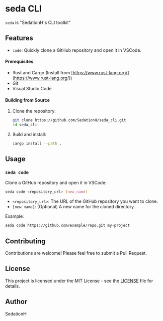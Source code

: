 # seda CLI

`seda` is "SedationH's CLI toolkit"

## Features

- `code`: Quickly clone a GitHub repository and open it in VSCode.

#### Prerequisites

- Rust and Cargo (Install from [https://www.rust-lang.org/](https://www.rust-lang.org/))
- Git
- Visual Studio Code

#### Building from Source

1. Clone the repository:
   ```bash
   git clone https://github.com/SedationH/seda_cli.git
   cd seda_cli
   ```

2. Build and install:
   ```bash
   cargo install --path .
   ```

## Usage

### `seda code`

Clone a GitHub repository and open it in VSCode:

```bash
seda code <repository_url> [new_name]
```

- `<repository_url>`: The URL of the GitHub repository you want to clone.
- `[new_name]`: (Optional) A new name for the cloned directory.

Example:
```bash
seda code https://github.com/example/repo.git my-project
```

## Contributing

Contributions are welcome! Please feel free to submit a Pull Request.

## License

This project is licensed under the MIT License - see the [LICENSE](LICENSE) file for details.

## Author

SedationH